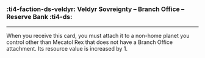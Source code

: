 ### :ti4-faction-ds-veldyr: __Veldyr Sovreignty – Branch Office – Reserve Bank__ :ti4-ds:

---

When you receive this card, you must attach it to a non-home planet you control other than Mecatol Rex that does not have a Branch Office attachment.
Its resource value is increased by 1.